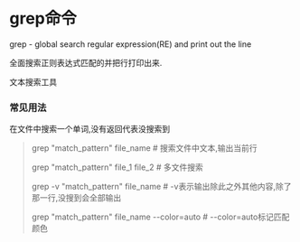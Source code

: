 # grep命令

grep - global search regular expression\(RE\) and print out the line

全面搜索正则表达式匹配的并把行打印出来.

文本搜索工具

### 常见用法

在文件中搜索一个单词,没有返回代表没搜索到

> grep "match\_pattern" file\_name \# 搜索文件中文本,输出当前行
> 
> grep "match\_pattern" file\_1 file\_2 \# 多文件搜索
> 
> grep -v "match\_pattern" file\_name \# -v表示输出除此之外其他内容,除了那一行,没搜到会全部输出
> 
> grep "match\_pattern" file\_name --color=auto \# --color=auto标记匹配颜色



